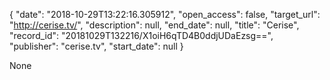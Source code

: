 {
  "date": "2018-10-29T13:22:16.305912", 
  "open_access": false, 
  "target_url": "http://cerise.tv/", 
  "description": null, 
  "end_date": null, 
  "title": "Cerise", 
  "record_id": "20181029T132216/X1oiH6qTD4B0ddjUDaEzsg==", 
  "publisher": "cerise.tv", 
  "start_date": null
}

None
